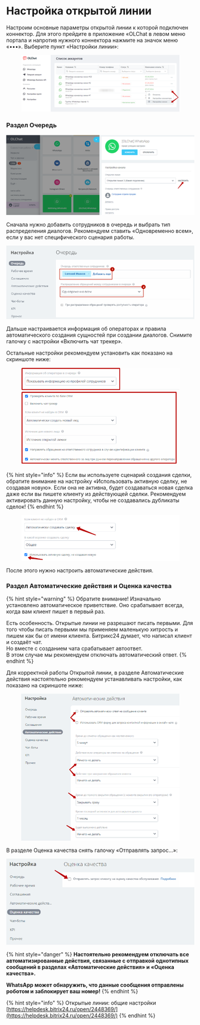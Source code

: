 # Настройка открытой линии

Настроим основные параметры открытой линии к которой подключен коннектор. Для этого прейдите в приложение «OLChat в левом меню портала и напротив нужного коннектора нажмите на значок меню «•••». Выберите пункт «Настройки линии»:

<figure><img src="../.gitbook/assets/image (12).png" alt=""><figcaption></figcaption></figure>

### Раздел Очередь

![](<../.gitbook/assets/image (26) (1).png>)

Сначала нужно добавить сотрудников в очередь и выбрать тип распределения диалогов. Рекомендуем ставить «Одновременно всем», если у вас нет специфического сценария работы.

![](<../.gitbook/assets/image (599).png>)

Дальше настраивается информация об операторах и правила автоматического создания сущностей при создании диалогов. Снимите галочку с настройки «Включить чат трекер».

Остальные настройки рекомендуем установить как показано на скриншоте ниже:

<figure><img src="../.gitbook/assets/image (608).png" alt=""><figcaption></figcaption></figure>

{% hint style="info" %}
Если вы используете сценарий создания сделки, обратите внимание на настройку «Использовать активную сделку, не создавая новую». Если она не активна, будет создаваться новая сделка даже если вы пишете клиенту из действующей сделки. Рекомендуем активировать данную настройку, чтобы не создавались дубликаты сделок!
{% endhint %}

<figure><img src="../.gitbook/assets/image (573).png" alt=""><figcaption></figcaption></figure>

После этого нужно настроить автоматические действия.

### Раздел Автоматические действия и Оценка качества

{% hint style="warning" %}
Обратите внимание! Изначально установлено автоматическое приветствие. Оно срабатывает всегда, когда вам клиент пишет в первый раз.

Есть особенность. Открытые линии не разрешают писать первыми. Для того чтобы писать первыми мы применяем маленькую хитрость и пишем как бы от имени клиента. Битрикс24 думает, что написал клиент и создаёт чат. \
Но вместе с созданием чата срабатывает автоответ.\
В этом случае мы рекомендуем отключать автоматический ответ.
{% endhint %}

Для корректной работы Открытой линии, в разделе Автоматические действия настоятельно рекомендуем устанавливать настройки, как показано на скриншоте ниже:

<figure><img src="../.gitbook/assets/image (192).png" alt=""><figcaption></figcaption></figure>

В разделе Оценка качества снять галочку «Отправлять запрос...»:

![](<../.gitbook/assets/image (593).png>)

{% hint style="danger" %}
**Настоятельно рекомендуем отключать все автоматизированные действия, связанные с отправкой однотипных сообщений в разделах «Автоматические действия» и «Оценка качества».**

**WhatsApp может обнаружить, что данные сообщения отправлены роботом и заблокирует ваш номер!**
{% endhint %}

{% hint style="info" %}
Открытые линии: общие настройки\
[https://helpdesk.bitrix24.ru/open/2448369/](https://helpdesk.bitrix24.ru/open/2448369/)
{% endhint %}
